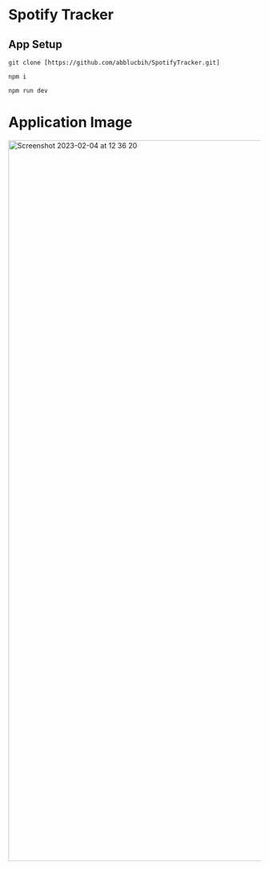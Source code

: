 # Spotify Tracker

## App Setup

```
git clone [https://github.com/abblucbih/SpotifyTracker.git]

npm i

npm run dev
```

# Application Image
<img width="1440" alt="Screenshot 2023-02-04 at 12 36 20" src="https://user-images.githubusercontent.com/108229029/216750956-5a1164c3-1a44-4afe-abc2-5ffdb633a241.png">

